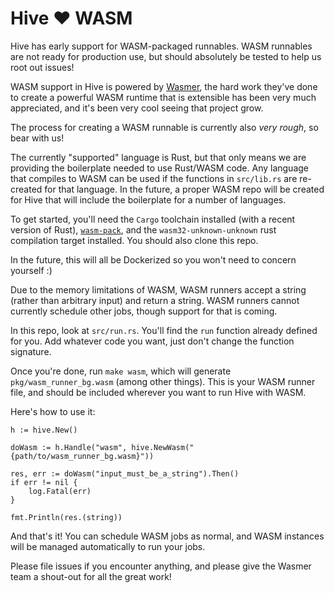 # Hive ❤️ WASM

Hive has early support for WASM-packaged runnables. WASM runnables are not ready for production use, but should absolutely be tested to help us root out issues!

WASM support in Hive is powered by [Wasmer](https://github.com/wasmerio/go-ext-wasm), the hard work they've done to create a powerful WASM runtime that is extensible has been very much appreciated, and it's been very cool seeing that project grow.

The process for creating a WASM runnable is currently also _very rough_, so bear with us!

The currently "supported" language is Rust, but that only means we are providing the boilerplate needed to use Rust/WASM code. Any language that compiles to WASM can be used if the functions in `src/lib.rs` are re-created for that language. In the future, a proper WASM repo will be created for Hive that will include the boilerplate for a number of languages.

To get started, you'll need the `Cargo` toolchain installed (with a recent version of Rust), [`wasm-pack`](https://rustwasm.github.io/wasm-pack/installer/), and the `wasm32-unknown-unknown` rust compilation target installed. You should also clone this repo.

In the future, this will all be Dockerized so you won't need to concern yourself :)

Due to the memory limitations of WASM, WASM runners accept a string (rather than arbitrary input) and return a string. WASM runners cannot currently schedule other jobs, though support for that is coming.

In this repo, look at `src/run.rs`. You'll find the `run` function already defined for you. Add whatever code you want, just don't change the function signature.

Once you're done, run `make wasm`, which will generate `pkg/wasm_runner_bg.wasm` (among other things). This is your WASM runner file, and should be included wherever you want to run Hive with WASM.

Here's how to use it:
```golang
h := hive.New()

doWasm := h.Handle("wasm", hive.NewWasm("{path/to/wasm_runner_bg.wasm}"))

res, err := doWasm("input_must_be_a_string").Then()
if err != nil {
	log.Fatal(err)
}

fmt.Println(res.(string))
```

And that's it! You can schedule WASM jobs as normal, and WASM instances will be managed automatically to run your jobs.

Please file issues if you encounter anything, and please give the Wasmer team a shout-out for all the great work!